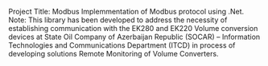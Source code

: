 Project Title: 
Modbus
Implemmentation of Modbus protocol using .Net.
Note: 
This library has been developed to address the necessity of establishing communication with the EK280 and EK220 Volume conversion devices at State Oil Company of Azerbaijan Republic (SOCAR) – Information Technologies and Communications Department (ITCD) in process of developing solutions Remote Monitoring of Volume Converters.
